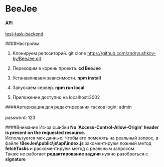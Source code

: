 # BeeJee

#### API

[test-task-backend](https://uxcandy.com/~shapoval/test-task-backend/docs.html)

####Настройка

1. Клонируем репозиторий. git clone https://github.com/andryushkov-ky/BeeJee.git

2. Переходим в корень проекта. **cd BeeJee**

3. Устанавливаем зависимости. **npm install**

4. Запускаем сервер. **npm run local**

5. Приложение доступно на localhost:3002

####Авторизация для редактирвоания тасков
login: admin <br><br>
password: 123


####Внимание
Из-за ошибки **No 'Access-Control-Allow-Origin' header is present on the requested resource.** <br>
Используется мок данных. Чтобы его поменять на реальный запрос, в файле **\BeeJee\public\js\api\index.js** закоментируем ложный метод **fetchTasks** и раскоментируем метод с реальным запросом
<br>
Также не работает **редактирование задачи** нужно разобраться с **signature**
